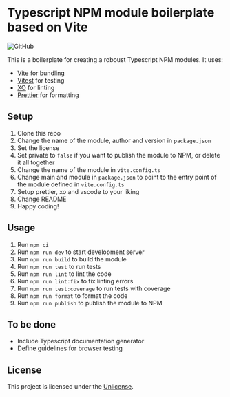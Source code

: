 # Typescript NPM module boilerplate based on Vite

![GitHub](https://img.shields.io/github/license/ajaleksa/vite-ts-npm-module-boilerplate?style=flat-square)

This is a boilerplate for creating a roboust Typescript NPM modules. It uses:
 - [Vite](https://vitejs.dev/) for bundling
 - [Vitest](https://vitest.dev/) for testing
 - [XO](https://github.com/xojs/xo) for linting
 - [Prettier](https://prettier.io/) for formatting

## Setup

1. Clone this repo
2. Change the name of the module, author and version in `package.json`
3. Set the license
4. Set private to `false` if you want to publish the module to NPM, or delete it all together
5. Change the name of the module in `vite.config.ts`
6. Change main and module in `package.json` to point to the entry point of the module defined in `vite.config.ts`
7. Setup prettier, xo and vscode to your liking
8. Change README
9. Happy coding!

## Usage

1. Run `npm ci`
2. Run `npm run dev` to start development server
3. Run `npm run build` to build the module
4. Run `npm run test` to run tests
5. Run `npm run lint` to lint the code
6. Run `npm run lint:fix` to fix linting errors
7. Run `npm run test:coverage` to run tests with coverage
8. Run `npm run format` to format the code
9. Run `npm run publish` to publish the module to NPM

## To be done

- Include Typescript documentation generator
- Define guidelines for browser testing

## License

This project is licensed under the [Unlicense](https://unlicense.org/).